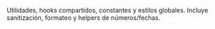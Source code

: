 Utilidades, hooks compartidos, constantes y estilos globales.
Incluye sanitización, formateo y helpers de números/fechas.


